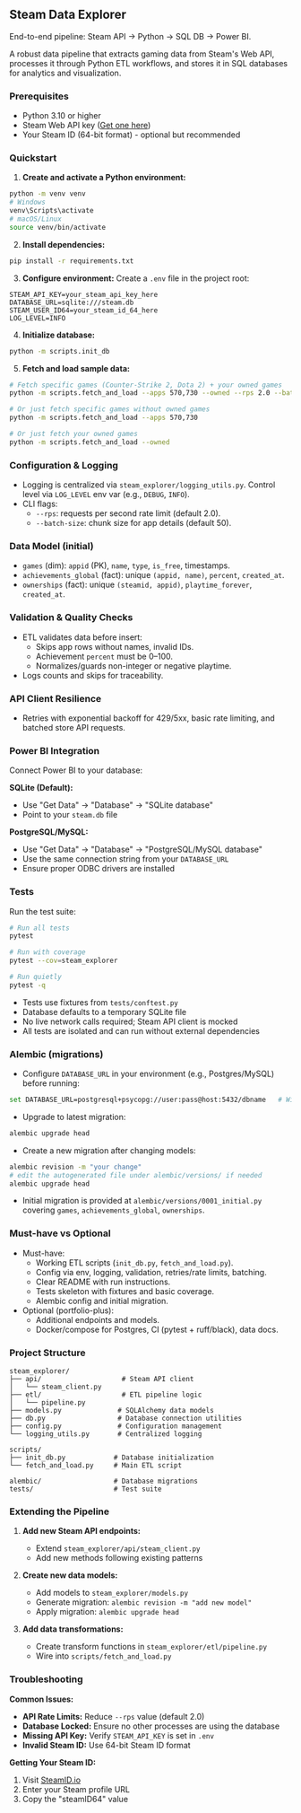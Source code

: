 ## Steam Data Explorer

End-to-end pipeline: Steam API → Python → SQL DB → Power BI.

A robust data pipeline that extracts gaming data from Steam's Web API, processes it through Python ETL workflows, and stores it in SQL databases for analytics and visualization.

### Prerequisites

- Python 3.10 or higher
- Steam Web API key ([Get one here](https://steamcommunity.com/dev/apikey))
- Your Steam ID (64-bit format) - optional but recommended

### Quickstart

1) **Create and activate a Python environment:**
```bash
python -m venv venv
# Windows
venv\Scripts\activate
# macOS/Linux
source venv/bin/activate
```

2) **Install dependencies:**
```bash
pip install -r requirements.txt
```

3) **Configure environment:**
Create a `.env` file in the project root:
```env
STEAM_API_KEY=your_steam_api_key_here
DATABASE_URL=sqlite:///steam.db
STEAM_USER_ID64=your_steam_id_64_here
LOG_LEVEL=INFO
```

4) **Initialize database:**
```bash
python -m scripts.init_db
```

5) **Fetch and load sample data:**
```bash
# Fetch specific games (Counter-Strike 2, Dota 2) + your owned games
python -m scripts.fetch_and_load --apps 570,730 --owned --rps 2.0 --batch-size 50

# Or just fetch specific games without owned games
python -m scripts.fetch_and_load --apps 570,730

# Or just fetch your owned games
python -m scripts.fetch_and_load --owned
```

### Configuration & Logging
- Logging is centralized via `steam_explorer/logging_utils.py`. Control level via `LOG_LEVEL` env var (e.g., `DEBUG`, `INFO`).
- CLI flags:
  - `--rps`: requests per second rate limit (default 2.0).
  - `--batch-size`: chunk size for app details (default 50).

### Data Model (initial)
- `games` (dim): `appid` (PK), `name`, `type`, `is_free`, timestamps.
- `achievements_global` (fact): unique `(appid, name)`, `percent`, `created_at`.
- `ownerships` (fact): unique `(steamid, appid)`, `playtime_forever`, `created_at`.

### Validation & Quality Checks
- ETL validates data before insert:
  - Skips app rows without names, invalid IDs.
  - Achievement `percent` must be 0–100.
  - Normalizes/guards non-integer or negative playtime.
- Logs counts and skips for traceability.

### API Client Resilience
- Retries with exponential backoff for 429/5xx, basic rate limiting, and batched store API requests.

### Power BI Integration
Connect Power BI to your database:

**SQLite (Default):**
- Use "Get Data" → "Database" → "SQLite database"
- Point to your `steam.db` file

**PostgreSQL/MySQL:**
- Use "Get Data" → "Database" → "PostgreSQL/MySQL database"
- Use the same connection string from your `DATABASE_URL`
- Ensure proper ODBC drivers are installed

### Tests
Run the test suite:
```bash
# Run all tests
pytest

# Run with coverage
pytest --cov=steam_explorer

# Run quietly
pytest -q
```
- Tests use fixtures from `tests/conftest.py`
- Database defaults to a temporary SQLite file
- No live network calls required; Steam API client is mocked
- All tests are isolated and can run without external dependencies

### Alembic (migrations)
- Configure `DATABASE_URL` in your environment (e.g., Postgres/MySQL) before running:
```bash
set DATABASE_URL=postgresql+psycopg://user:pass@host:5432/dbname   # Windows PowerShell: $env:DATABASE_URL="..."
```
- Upgrade to latest migration:
```bash
alembic upgrade head
```
- Create a new migration after changing models:
```bash
alembic revision -m "your change"
# edit the autogenerated file under alembic/versions/ if needed
alembic upgrade head
```
- Initial migration is provided at `alembic/versions/0001_initial.py` covering `games`, `achievements_global`, `ownerships`.

### Must-have vs Optional
- Must-have:
  - Working ETL scripts (`init_db.py`, `fetch_and_load.py`).
  - Config via env, logging, validation, retries/rate limits, batching.
  - Clear README with run instructions.
  - Tests skeleton with fixtures and basic coverage.
  - Alembic config and initial migration.
- Optional (portfolio-plus):
  - Additional endpoints and models.
  - Docker/compose for Postgres, CI (pytest + ruff/black), data docs.

### Project Structure
```
steam_explorer/
├── api/                    # Steam API client
│   └── steam_client.py
├── etl/                    # ETL pipeline logic
│   └── pipeline.py
├── models.py              # SQLAlchemy data models
├── db.py                  # Database connection utilities
├── config.py              # Configuration management
└── logging_utils.py       # Centralized logging

scripts/
├── init_db.py            # Database initialization
└── fetch_and_load.py     # Main ETL script

alembic/                  # Database migrations
tests/                    # Test suite
```

### Extending the Pipeline
1. **Add new Steam API endpoints:**
   - Extend `steam_explorer/api/steam_client.py`
   - Add new methods following existing patterns

2. **Create new data models:**
   - Add models to `steam_explorer/models.py`
   - Generate migration: `alembic revision -m "add new model"`
   - Apply migration: `alembic upgrade head`

3. **Add data transformations:**
   - Create transform functions in `steam_explorer/etl/pipeline.py`
   - Wire into `scripts/fetch_and_load.py`

### Troubleshooting

**Common Issues:**
- **API Rate Limits:** Reduce `--rps` value (default 2.0)
- **Database Locked:** Ensure no other processes are using the database
- **Missing API Key:** Verify `STEAM_API_KEY` is set in `.env`
- **Invalid Steam ID:** Use 64-bit Steam ID format

**Getting Your Steam ID:**
1. Visit [SteamID.io](https://steamid.io/)
2. Enter your Steam profile URL
3. Copy the "steamID64" value

